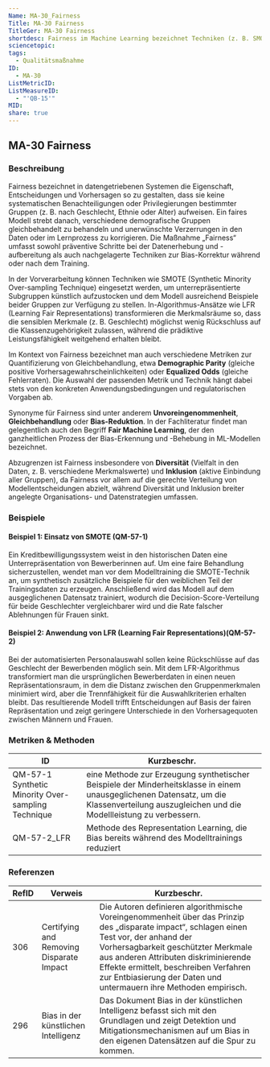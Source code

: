 ```yaml
---
Name: MA-30_Fairness
Title: MA-30 Fairness
TitleGer: MA-30 Fairness
shortdesc: Fairness im Machine Learning bezeichnet Techniken (z. B. SMOTE, LFR), die systematische Verzerrungen in Daten und Modellen korrigieren, um gerechte, gleichbehandelte Vorhersagen für alle demografischen Gruppen zu gewährleisten.
sciencetopic: 
tags:
  - Qualitätsmaßnahme
ID:
  - MA-30
ListMetricID: 
ListMeasureID:
  - "'QB-15'"
MID: 
share: true
---
```

## MA-30 Fairness

### Beschreibung
Fairness bezeichnet in datengetriebenen Systemen die Eigenschaft, Entscheidungen und Vorhersagen so zu gestalten, dass sie keine systematischen Benachteiligungen oder Privilegierungen bestimmter Gruppen (z. B. nach Geschlecht, Ethnie oder Alter) aufweisen. Ein faires Modell strebt danach, verschiedene demografische Gruppen gleichbehandelt zu behandeln und unerwünschte Verzerrungen in den Daten oder im Lernprozess zu korrigieren. Die Maßnahme „Fairness“ umfasst sowohl präventive Schritte bei der Datenerhebung und -aufbereitung als auch nachgelagerte Techniken zur Bias-Korrektur während oder nach dem Training.

In der Vorverarbeitung können Techniken wie SMOTE (Synthetic Minority Over-sampling Technique) eingesetzt werden, um unterrepräsentierte Subgruppen künstlich aufzustocken und dem Modell ausreichend Beispiele beider Gruppen zur Verfügung zu stellen. In-Algorithmus-Ansätze wie LFR (Learning Fair Representations) transformieren die Merkmalsräume so, dass die sensiblen Merkmale (z. B. Geschlecht) möglichst wenig Rückschluss auf die Klassenzugehörigkeit zulassen, während die prädiktive Leistungsfähigkeit weitgehend erhalten bleibt. 

Im Kontext von Fairness bezeichnet man auch verschiedene Metriken zur Quantifizierung von Gleichbehandlung, etwa **Demographic Parity** (gleiche positive Vorhersagewahrscheinlichkeiten) oder **Equalized Odds** (gleiche Fehlerraten). Die Auswahl der passenden Metrik und Technik hängt dabei stets von den konkreten Anwendungsbedingungen und regulatorischen Vorgaben ab.

Synonyme für Fairness sind unter anderem **Unvoreingenommenheit**, **Gleichbehandlung** oder **Bias-Reduktion**. In der Fachliteratur findet man gelegentlich auch den Begriff **Fair Machine Learning**, der den ganzheitlichen Prozess der Bias-Erkennung und -Behebung in ML-Modellen bezeichnet.

Abzugrenzen ist Fairness insbesondere von **Diversität** (Vielfalt in den Daten, z. B. verschiedene Merkmalswerte) und **Inklusion** (aktive Einbindung aller Gruppen), da Fairness vor allem auf die gerechte Verteilung von Modellentscheidungen abzielt, während Diversität und Inklusion breiter angelegte Organisations- und Datenstrategien umfassen.



### Beispiele 

#### Beispiel 1: Einsatz von SMOTE (QM-57-1)

Ein Kreditbewilligungssystem weist in den historischen Daten eine Unterrepräsentation von Bewerberinnen auf. Um eine faire Behandlung sicherzustellen, wendet man vor dem Modelltraining die SMOTE-Technik an, um synthetisch zusätzliche Beispiele für den weiblichen Teil der Trainingsdaten zu erzeugen. Anschließend wird das Modell auf dem ausgeglichenen Datensatz trainiert, wodurch die Decision-Score-Verteilung für beide Geschlechter vergleichbarer wird und die Rate falscher Ablehnungen für Frauen sinkt.

#### Beispiel 2: Anwendung von LFR (Learning Fair Representations)(QM-57-2) 

Bei der automatisierten Personalauswahl sollen keine Rückschlüsse auf das Geschlecht der Bewerbenden möglich sein. Mit dem LFR-Algorithmus transformiert man die ursprünglichen Bewerberdaten in einen neuen Repräsentationsraum, in dem die Distanz zwischen den Gruppenmerkmalen minimiert wird, aber die Trennfähigkeit für die Auswahlkriterien erhalten bleibt. Das resultierende Modell trifft Entscheidungen auf Basis der fairen Repräsentation und zeigt geringere Unterschiede in den Vorhersagequoten zwischen Männern und Frauen.


### Metriken & Methoden

| ID                                                 | Kurzbeschr.                                                                                                                                                                                |
| -------------------------------------------------- | ------------------------------------------------------------------------------------------------------------------------------------------------------------------------------------------ |
| QM-57-1 Synthetic Minority Over-sampling Technique | eine Methode zur Erzeugung synthetischer Beispiele der Minderheitsklasse in einem unausgeglichenen Datensatz, um die Klassenverteilung auszugleichen und die Modellleistung zu verbessern. |
| QM-57-2_LFR                                        | Methode des Representation Learning, die Bias bereits während des Modelltrainings reduziert                                                                                                |



### Referenzen

| RefID | Verweis                                    | Kurzbeschr.                                                                                                                                                                                                                                                                                                                           |
| ----- | ------------------------------------------ | ------------------------------------------------------------------------------------------------------------------------------------------------------------------------------------------------------------------------------------------------------------------------------------------------------------------------------------- |
| 306   |  Certifying and Removing Disparate Impact  | Die Autoren definieren algorithmische Voreingenommenheit über das Prinzip des „disparate impact“, schlagen einen Test vor, der anhand der Vorhersagbarkeit geschützter Merkmale aus anderen Attributen diskriminierende Effekte ermittelt, beschreiben Verfahren zur Entbiasierung der Daten und untermauern ihre Methoden empirisch. |
| 296   |  Bias in der künstlichen Intelligenz       | Das Dokument Bias in der künstlichen Intelligenz befasst sich mit den Grundlagen und zeigt Detektion und Mitigationsmechanismen auf um Bias in den eigenen Datensätzen auf die Spur zu kommen.                                                                                                                                        |
